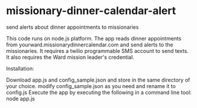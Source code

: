 # missionary-dinner-calendar-alert
send alerts about dinner appointments to missionaries 

This code runs on node.js platform. The app reads dinner appointments from yourward.missionarydinnercalendar.com and send alerts to the  missionaries. It requires a twilio programmable SMS account to send texts. It also requires the Ward mission leader's credential.

Installation:

Download app.js and config_sample.json and store in the same directory of your choice. modify config_sample.json as you need and rename it to config.js 
Execute the app by executing the following in a command line tool: node app.js

